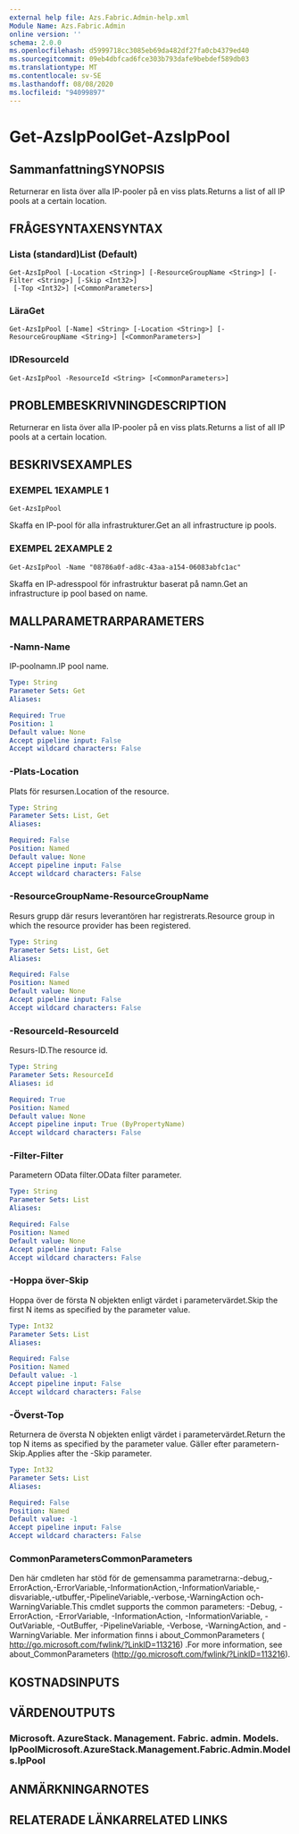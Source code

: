 ```yaml
---
external help file: Azs.Fabric.Admin-help.xml
Module Name: Azs.Fabric.Admin
online version: ''
schema: 2.0.0
ms.openlocfilehash: d5999718cc3085eb69da482df27fa0cb4379ed40
ms.sourcegitcommit: 09eb4dbfcad6fce303b793dafe9bebdef589db03
ms.translationtype: MT
ms.contentlocale: sv-SE
ms.lasthandoff: 08/08/2020
ms.locfileid: "94099897"
---
```

# <span data-ttu-id="32370-101">Get-AzsIpPool</span><span class="sxs-lookup"><span data-stu-id="32370-101">Get-AzsIpPool</span></span>

## <span data-ttu-id="32370-102">Sammanfattning</span><span class="sxs-lookup"><span data-stu-id="32370-102">SYNOPSIS</span></span>
<span data-ttu-id="32370-103">Returnerar en lista över alla IP-pooler på en viss plats.</span><span class="sxs-lookup"><span data-stu-id="32370-103">Returns a list of all IP pools at a certain location.</span></span>

## <span data-ttu-id="32370-104">FRÅGESYNTAXEN</span><span class="sxs-lookup"><span data-stu-id="32370-104">SYNTAX</span></span>

### <span data-ttu-id="32370-105">Lista (standard)</span><span class="sxs-lookup"><span data-stu-id="32370-105">List (Default)</span></span>
```
Get-AzsIpPool [-Location <String>] [-ResourceGroupName <String>] [-Filter <String>] [-Skip <Int32>]
 [-Top <Int32>] [<CommonParameters>]
```

### <span data-ttu-id="32370-106">Lära</span><span class="sxs-lookup"><span data-stu-id="32370-106">Get</span></span>
```
Get-AzsIpPool [-Name] <String> [-Location <String>] [-ResourceGroupName <String>] [<CommonParameters>]
```

### <span data-ttu-id="32370-107">ID</span><span class="sxs-lookup"><span data-stu-id="32370-107">ResourceId</span></span>
```
Get-AzsIpPool -ResourceId <String> [<CommonParameters>]
```

## <span data-ttu-id="32370-108">PROBLEMBESKRIVNING</span><span class="sxs-lookup"><span data-stu-id="32370-108">DESCRIPTION</span></span>
<span data-ttu-id="32370-109">Returnerar en lista över alla IP-pooler på en viss plats.</span><span class="sxs-lookup"><span data-stu-id="32370-109">Returns a list of all IP pools at a certain location.</span></span>

## <span data-ttu-id="32370-110">BESKRIVS</span><span class="sxs-lookup"><span data-stu-id="32370-110">EXAMPLES</span></span>

### <span data-ttu-id="32370-111">EXEMPEL 1</span><span class="sxs-lookup"><span data-stu-id="32370-111">EXAMPLE 1</span></span>
```
Get-AzsIpPool
```

<span data-ttu-id="32370-112">Skaffa en IP-pool för alla infrastrukturer.</span><span class="sxs-lookup"><span data-stu-id="32370-112">Get an all infrastructure ip pools.</span></span>

### <span data-ttu-id="32370-113">EXEMPEL 2</span><span class="sxs-lookup"><span data-stu-id="32370-113">EXAMPLE 2</span></span>
```
Get-AzsIpPool -Name "08786a0f-ad8c-43aa-a154-06083abfc1ac"
```

<span data-ttu-id="32370-114">Skaffa en IP-adresspool för infrastruktur baserat på namn.</span><span class="sxs-lookup"><span data-stu-id="32370-114">Get an infrastructure ip pool based on name.</span></span>

## <span data-ttu-id="32370-115">MALLPARAMETRAR</span><span class="sxs-lookup"><span data-stu-id="32370-115">PARAMETERS</span></span>

### <span data-ttu-id="32370-116">-Namn</span><span class="sxs-lookup"><span data-stu-id="32370-116">-Name</span></span>
<span data-ttu-id="32370-117">IP-poolnamn.</span><span class="sxs-lookup"><span data-stu-id="32370-117">IP pool name.</span></span>

```yaml
Type: String
Parameter Sets: Get
Aliases:

Required: True
Position: 1
Default value: None
Accept pipeline input: False
Accept wildcard characters: False
```

### <span data-ttu-id="32370-118">-Plats</span><span class="sxs-lookup"><span data-stu-id="32370-118">-Location</span></span>
<span data-ttu-id="32370-119">Plats för resursen.</span><span class="sxs-lookup"><span data-stu-id="32370-119">Location of the resource.</span></span>

```yaml
Type: String
Parameter Sets: List, Get
Aliases:

Required: False
Position: Named
Default value: None
Accept pipeline input: False
Accept wildcard characters: False
```

### <span data-ttu-id="32370-120">-ResourceGroupName</span><span class="sxs-lookup"><span data-stu-id="32370-120">-ResourceGroupName</span></span>
<span data-ttu-id="32370-121">Resurs grupp där resurs leverantören har registrerats.</span><span class="sxs-lookup"><span data-stu-id="32370-121">Resource group in which the resource provider has been registered.</span></span>

```yaml
Type: String
Parameter Sets: List, Get
Aliases:

Required: False
Position: Named
Default value: None
Accept pipeline input: False
Accept wildcard characters: False
```

### <span data-ttu-id="32370-122">-ResourceId</span><span class="sxs-lookup"><span data-stu-id="32370-122">-ResourceId</span></span>
<span data-ttu-id="32370-123">Resurs-ID.</span><span class="sxs-lookup"><span data-stu-id="32370-123">The resource id.</span></span>

```yaml
Type: String
Parameter Sets: ResourceId
Aliases: id

Required: True
Position: Named
Default value: None
Accept pipeline input: True (ByPropertyName)
Accept wildcard characters: False
```

### <span data-ttu-id="32370-124">-Filter</span><span class="sxs-lookup"><span data-stu-id="32370-124">-Filter</span></span>
<span data-ttu-id="32370-125">Parametern OData filter.</span><span class="sxs-lookup"><span data-stu-id="32370-125">OData filter parameter.</span></span>

```yaml
Type: String
Parameter Sets: List
Aliases:

Required: False
Position: Named
Default value: None
Accept pipeline input: False
Accept wildcard characters: False
```

### <span data-ttu-id="32370-126">-Hoppa över</span><span class="sxs-lookup"><span data-stu-id="32370-126">-Skip</span></span>
<span data-ttu-id="32370-127">Hoppa över de första N objekten enligt värdet i parametervärdet.</span><span class="sxs-lookup"><span data-stu-id="32370-127">Skip the first N items as specified by the parameter value.</span></span>

```yaml
Type: Int32
Parameter Sets: List
Aliases:

Required: False
Position: Named
Default value: -1
Accept pipeline input: False
Accept wildcard characters: False
```

### <span data-ttu-id="32370-128">-Överst</span><span class="sxs-lookup"><span data-stu-id="32370-128">-Top</span></span>
<span data-ttu-id="32370-129">Returnera de översta N objekten enligt värdet i parametervärdet.</span><span class="sxs-lookup"><span data-stu-id="32370-129">Return the top N items as specified by the parameter value.</span></span>
<span data-ttu-id="32370-130">Gäller efter parametern-Skip.</span><span class="sxs-lookup"><span data-stu-id="32370-130">Applies after the -Skip parameter.</span></span>

```yaml
Type: Int32
Parameter Sets: List
Aliases:

Required: False
Position: Named
Default value: -1
Accept pipeline input: False
Accept wildcard characters: False
```

### <span data-ttu-id="32370-131">CommonParameters</span><span class="sxs-lookup"><span data-stu-id="32370-131">CommonParameters</span></span>
<span data-ttu-id="32370-132">Den här cmdleten har stöd för de gemensamma parametrarna:-debug,-ErrorAction,-ErrorVariable,-InformationAction,-InformationVariable,-disvariable,-utbuffer,-PipelineVariable,-verbose,-WarningAction och-WarningVariable.</span><span class="sxs-lookup"><span data-stu-id="32370-132">This cmdlet supports the common parameters: -Debug, -ErrorAction, -ErrorVariable, -InformationAction, -InformationVariable, -OutVariable, -OutBuffer, -PipelineVariable, -Verbose, -WarningAction, and -WarningVariable.</span></span> <span data-ttu-id="32370-133">Mer information finns i about_CommonParameters ( http://go.microsoft.com/fwlink/?LinkID=113216) .</span><span class="sxs-lookup"><span data-stu-id="32370-133">For more information, see about_CommonParameters (http://go.microsoft.com/fwlink/?LinkID=113216).</span></span>

## <span data-ttu-id="32370-134">KOSTNADS</span><span class="sxs-lookup"><span data-stu-id="32370-134">INPUTS</span></span>

## <span data-ttu-id="32370-135">VÄRDEN</span><span class="sxs-lookup"><span data-stu-id="32370-135">OUTPUTS</span></span>

### <span data-ttu-id="32370-136">Microsoft. AzureStack. Management. Fabric. admin. Models. IpPool</span><span class="sxs-lookup"><span data-stu-id="32370-136">Microsoft.AzureStack.Management.Fabric.Admin.Models.IpPool</span></span>

## <span data-ttu-id="32370-137">ANMÄRKNINGAR</span><span class="sxs-lookup"><span data-stu-id="32370-137">NOTES</span></span>

## <span data-ttu-id="32370-138">RELATERADE LÄNKAR</span><span class="sxs-lookup"><span data-stu-id="32370-138">RELATED LINKS</span></span>
